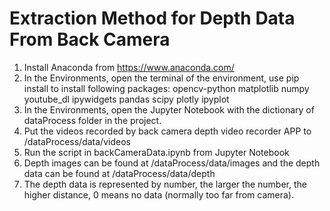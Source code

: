 # Extraction Method for Depth Data From Back Camera

1. Install Anaconda from https://www.anaconda.com/
2. In the Environments, open the terminal of the environment, use pip install to install following packages:
    opencv-python
    matplotlib
    numpy
    youtube_dl
    ipywidgets
    pandas
    scipy
    plotly
    ipyplot
3. In the Environments, open the Jupyter Notebook with the dictionary of dataProcess folder in the project.
4. Put the videos recorded by back camera depth video recorder APP to /dataProcess/data/videos
5. Run the script in backCameraData.ipynb from Jupyter Notebook
6. Depth images can be found at /dataProcess/data/images and the depth data can be found at /dataProcess/data/depth
7. The depth data is represented by number, the larger the number, the higher distance, 0 means no data (normally too far from camera).
